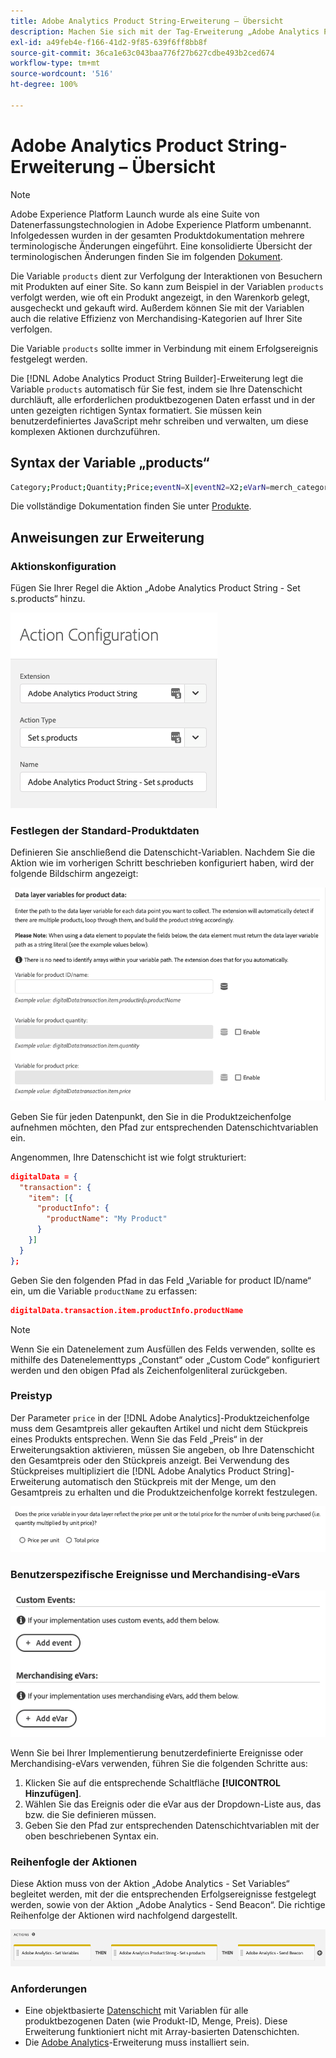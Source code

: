 ```yaml
---
title: Adobe Analytics Product String-Erweiterung – Übersicht
description: Machen Sie sich mit der Tag-Erweiterung „Adobe Analytics Product String“ in Adobe Experience Platform vertraut.
exl-id: a49feb4e-f166-41d2-9f85-639f6ff8bb8f
source-git-commit: 36ca1e63c043baa776f27b627cdbe493b2ced674
workflow-type: tm+mt
source-wordcount: '516'
ht-degree: 100%

---
```


# Adobe Analytics Product String-Erweiterung – Übersicht

>[!NOTE]
>
>Adobe Experience Platform Launch wurde als eine Suite von Datenerfassungstechnologien in Adobe Experience Platform umbenannt. Infolgedessen wurden in der gesamten Produktdokumentation mehrere terminologische Änderungen eingeführt. Eine konsolidierte Übersicht der terminologischen Änderungen finden Sie im folgenden [Dokument](../../../term-updates.md).

Die Variable `products` dient zur Verfolgung der Interaktionen von Besuchern mit Produkten auf einer Site. So kann zum Beispiel in der Variablen `products` verfolgt werden, wie oft ein Produkt angezeigt, in den Warenkorb gelegt, ausgecheckt und gekauft wird. Außerdem können Sie mit der Variablen auch die relative Effizienz von Merchandising-Kategorien auf Ihrer Site verfolgen.

Die Variable `products` sollte immer in Verbindung mit einem Erfolgsereignis festgelegt werden.

Die [!DNL Adobe Analytics Product String Builder]-Erweiterung legt die Variable `products` automatisch für Sie fest, indem sie Ihre Datenschicht durchläuft, alle erforderlichen produktbezogenen Daten erfasst und in der unten gezeigten richtigen Syntax formatiert. Sie müssen kein benutzerdefiniertes JavaScript mehr schreiben und verwalten, um diese komplexen Aktionen durchzuführen.

## Syntax der Variable „products“

```bash
Category;Product;Quantity;Price;eventN=X|eventN2=X2;eVarN=merch_category|eVarN2=merch_category2
```

Die vollständige Dokumentation finden Sie unter [Produkte](https://experienceleague.adobe.com/docs/analytics/implementation/vars/page-vars/products.html?lang=de).

## Anweisungen zur Erweiterung

### Aktionskonfiguration

Fügen Sie Ihrer Regel die Aktion „Adobe Analytics Product String - Set s.products“ hinzu.

![Aktionskonfiguration](./images/screenshot-action-config.png)

### Festlegen der Standard-Produktdaten

Definieren Sie anschließend die Datenschicht-Variablen. Nachdem Sie die Aktion wie im vorherigen Schritt beschrieben konfiguriert haben, wird der folgende Bildschirm angezeigt:

![Standardfelder](./images/screenshot-standard-fields.png)

Geben Sie für jeden Datenpunkt, den Sie in die Produktzeichenfolge aufnehmen möchten, den Pfad zur entsprechenden Datenschichtvariablen ein.

Angenommen, Ihre Datenschicht ist wie folgt strukturiert:

```json
digitalData = {
  "transaction": {
    "item": [{
      "productInfo": {
        "productName": "My Product"
      }
    }]
  }
};
```

Geben Sie den folgenden Pfad in das Feld „Variable for product ID/name“ ein, um die Variable `productName` zu erfassen:

```json
digitalData.transaction.item.productInfo.productName
```

>[!NOTE]
>
>Wenn Sie ein Datenelement zum Ausfüllen des Felds verwenden, sollte es mithilfe des Datenelementtyps „Constant“ oder „Custom Code“ konfiguriert werden und den obigen Pfad als Zeichenfolgenliteral zurückgeben.

### Preistyp

Der Parameter `price` in der [!DNL Adobe Analytics]-Produktzeichenfolge muss dem Gesamtpreis aller gekauften Artikel und nicht dem Stückpreis eines Produkts entsprechen. Wenn Sie das Feld „Preis“ in der Erweiterungsaktion aktivieren, müssen Sie angeben, ob Ihre Datenschicht den Gesamtpreis oder den Stückpreis anzeigt. Bei Verwendung des Stückpreises multipliziert die [!DNL Adobe Analytics Product String]-Erweiterung automatisch den Stückpreis mit der Menge, um den Gesamtpreis zu erhalten und die Produktzeichenfolge korrekt festzulegen.

![Preistyp](./images/screenshot-price-type.png)

### Benutzerspezifische Ereignisse und Merchandising-eVars

![Ereignisse und eVars](./images/screenshot-events-evars.png)

Wenn Sie bei Ihrer Implementierung benutzerdefinierte Ereignisse oder Merchandising-eVars verwenden, führen Sie die folgenden Schritte aus:

1. Klicken Sie auf die entsprechende Schaltfläche **[!UICONTROL Hinzufügen]**.
1. Wählen Sie das Ereignis oder die eVar aus der Dropdown-Liste aus, das bzw. die Sie definieren müssen.
1. Geben Sie den Pfad zur entsprechenden Datenschichtvariablen mit der oben beschriebenen Syntax ein.

### Reihenfogle der Aktionen

Diese Aktion muss von der Aktion „Adobe Analytics - Set Variables“ begleitet werden, mit der die entsprechenden Erfolgsereignisse festgelegt werden, sowie von der Aktion „Adobe Analytics - Send Beacon“. Die richtige Reihenfolge der Aktionen wird nachfolgend dargestellt.

![Standardfelder](./images/screenshot-action-type.png)

### Anforderungen

* Eine objektbasierte [Datenschicht](https://theblog.adobe.com/data-layers-buzzword-best-practice/) mit Variablen für alle produktbezogenen Daten (wie Produkt-ID, Menge, Preis). Diese Erweiterung funktioniert nicht mit Array-basierten Datenschichten.
* Die [Adobe Analytics](../analytics/overview.md)-Erweiterung muss installiert sein.
